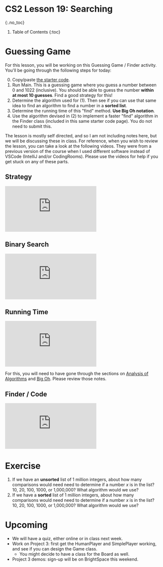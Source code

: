 # CS2 Lesson 19: Searching
{:.no_toc}

1. Table of Contents
{:toc}

# Guessing Game

For this lesson, you will be working on this Guessing Game / Finder activity. You'll be going through the following steps for today:

0. Copy/paste [the starter code](code/Lesson19.html). 
1. Run Main. This is a guessing game where you guess a number between 0 and 1022 (inclusive). You should be able to guess the number **within at most 10 guesses**. Find a good strategy for this!
2. Determine the algorithm used for (1). Then see if you can use that same idea to find an algorithm to find a number in a **sorted list**.
3. Determine the running time of this "find" method. **Use Big Oh notation**.
4. Use the algorithm devised in (2) to implement a faster "find" algorithm in the Finder class (included in this same starter code page). You do not need to submit this.

The lesson is mostly self directed, and so I am not including notes here, but we will be discussing these in class. For reference, when you wish to review the lesson, you can take a look at the following videos. They were from a previous version of the course when I used different software instead of VSCode (IntelliJ and/or CodingRooms). Please use the videos for help if you get stuck on any of these parts.

## Strategy

<div class="youtube-container">
<iframe src="https://www.youtube.com/embed/TbLVgtfrXMY" title="YouTube video player" frameborder="0" allow="accelerometer; autoplay; clipboard-write; encrypted-media; gyroscope; picture-in-picture" allowfullscreen></iframe>
</div>

## Binary Search

<div class="youtube-container">
<iframe src="https://www.youtube.com/embed/HxT2UPc5Bt4" title="YouTube video player" frameborder="0" allow="accelerometer; autoplay; clipboard-write; encrypted-media; gyroscope; picture-in-picture" allowfullscreen></iframe>
</div>

## Running Time

<div class="youtube-container">
<iframe src="https://www.youtube.com/embed/frPIY5BgSUc" title="YouTube video player" frameborder="0" allow="accelerometer; autoplay; clipboard-write; encrypted-media; gyroscope; picture-in-picture" allowfullscreen></iframe>
</div>

For this, you will need to have gone through the sections on [Analysis of Algorithms](lesson16.html#analysis-of-algorithms) and [Big Oh](lesson16.html#big-oh-notation). Please review those notes.

## Finder / Code

<div class="youtube-container">
<iframe src="https://www.youtube.com/embed/r8cMvABL9G4" title="YouTube video player" frameborder="0" allow="accelerometer; autoplay; clipboard-write; encrypted-media; gyroscope; picture-in-picture" allowfullscreen></iframe>
</div>

# Exercise

1. If we have an **unsorted** list of 1 million integers, about how many comparisons would need need to determine if a number $x$ is in the list? 10, 20, 100, 1000, or 1,000,000? What algorithm would we use?
2. If we have a **sorted** list of 1 million integers, about how many comparisons would need need to determine if a number $x$ is in the list? 10, 20, 100, 1000, or 1,000,000? What algorithm would we use?

# Upcoming

* We will have a quiz, either online or in class next week.
* Work on Project 3: first get the HumanPlayer and SimplePlayer working, and see if you can design the Game class.
  * You might decide to have a class for the Board as well.
* Project 3 demos: sign-up will be on BrightSpace this weekend.

